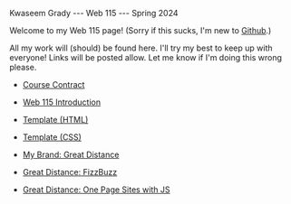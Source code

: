 Kwaseem Grady --- Web 115 --- Spring 2024

Welcome to my Web 115 page! (Sorry if this sucks, I'm new to [Github](https://github.com/KGrady689).)

All my work will (should) be found here. I'll try my best to keep up with everyone! Links will
be posted allow. Let me know if I'm doing this wrong please.

+ [Course Contract](https://kgrady689.github.io/web115/greatdistance/coursecontract.htm)

+ [Web 115 Introduction](https://kgrady689.github.io/web115/greatdistance/intro.htm) 

+ [Template (HTML)](https://kgrady689.github.io/web115/template.html) 

+ [Template (CSS)](https://kgrady689.github.io/web115/template.css) 

+ [My Brand: Great Distance](https://kgrady689.github.io/web115/greatdistance/home.htm)

+ [Great Distance: FizzBuzz](https://kgrady689.github.io/web115/greatdistance/fizzbuzz0.htm)

+ [Great Distance: One Page Sites with JS](https://kgrady689.github.io/web115/greatdistance/templatemo_560_astro_motion/home.html)
